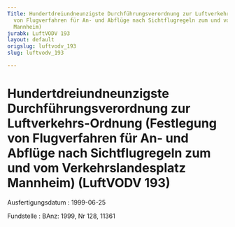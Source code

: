 ```yaml
---
Title: Hundertdreiundneunzigste Durchführungsverordnung zur Luftverkehrs-Ordnung (Festlegung
  von Flugverfahren für An- und Abflüge nach Sichtflugregeln zum und vom Verkehrslandesplatz
  Mannheim)
jurabk: LuftVODV 193
layout: default
origslug: luftvodv_193
slug: luftvodv_193

---
```


# Hundertdreiundneunzigste Durchführungsverordnung zur Luftverkehrs-Ordnung (Festlegung von Flugverfahren für An- und Abflüge nach Sichtflugregeln zum und vom Verkehrslandesplatz Mannheim) (LuftVODV 193)

Ausfertigungsdatum
:   1999-06-25

Fundstelle
:   BAnz: 1999, Nr 128, 11361

